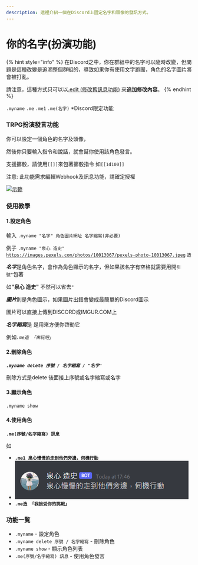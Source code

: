 ```yaml
---
description: 這裡介紹一個在Discord上固定名字和頭像的發訊方式。
---
```


# 你的名字(扮演功能)

{% hint style="info" %}
在Discord之中，你在群組中的名字可以隨時改變，但問題是這種改變是追溯整個群組的，導致如果你有使用文字跑團，角色的名字圖片將會被打亂。

請注意，這種方式只可以以[.edit (修改舊訊息功能)](../xi-tong-gong-ju/discord-xiu-gai-jiu-xun-xi.md) 來**追加修改內容**。
{% endhint %}

`.myname` `.me` `.me1` `.me(名字)` \*Discord限定功能

### TRPG扮演發言功能

你可以設定一個角色的名字及頭像，

然後你只要輸入指令和說話，就會幫你使用該角色發言。

支援擲骰，請使用`[[]]`來包著擲骰指令 如`[[1d100]]`

注意: 此功能需求編輯Webhook及訊息功能，請確定授權

[![示範](https://camo.githubusercontent.com/9bdcdb52ced2f592682c1e44d91da5195212b917dd37813ad3d3a2d250c9a791/68747470733a2f2f692e696d6775722e636f6d2f56537a4f3038552e706e67)](https://camo.githubusercontent.com/9bdcdb52ced2f592682c1e44d91da5195212b917dd37813ad3d3a2d250c9a791/68747470733a2f2f692e696d6775722e636f6d2f56537a4f3038552e706e67)

### 使用教學

#### 1.設定角色

輸入 `.myname "名字" 角色圖片網址 名字縮寫(非必要)`

例子 `.myname "泉心 造史"` [`https://images.pexels.com/photos/10013067/pexels-photo-10013067.jpeg`](https://images.pexels.com/photos/10013067/pexels-photo-10013067.jpeg) `造`

_**名字**_&#x662F;角色名字，會作為角色顯示的名字，但如果該名字有空格就需要用開`引號"`包著

&#x5982;**"泉心 造史"** 不然可以省去`"`

_**圖片**_&#x5247;是角色圖示，如果圖片出錯會變成最簡單的Discord圖示

圖片可以直接上傳到DISCORD或IMGUR.COM上

_**名字縮寫**_&#x662F; 是用來方便你啓動它

例&#x5982;_`.me造 「來玩吧」`_

#### 2.刪除角色

_**`.myname delete 序號 / 名字縮寫 / "名字"`**_

刪除方式是delete 後面接上序號或名字縮寫或名字

#### 3.顯示角色

`.myname show`

#### 4.使用角色

**`.me(序號/名字縮寫) 訊息`**

如

* **`.me1 泉心慢慢的走到他們旁邊，伺機行動`**
* ![](<../.gitbook/assets/image (13).png>)
* **`.me造 「我接受你的挑戰」`**

### 功能一覧

* `.myname` - 設定角色
* `.myname delete 序號 / 名字縮寫` - 刪除角色
* `.myname show` - 顯示角色列表
* `.me(序號/名字縮寫) 訊息` - 使用角色發言





